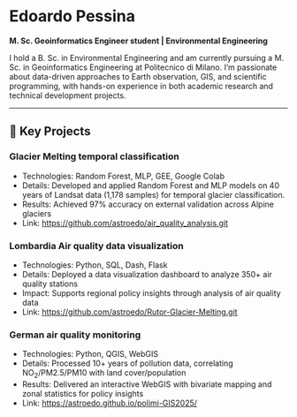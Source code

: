 # Edoardo Pessina

**M. Sc. Geoinformatics Engineer student | Environmental Engineering**

I hold a B. Sc. in Environmental Engineering and am currently pursuing a M. Sc. in Geoinformatics Engineering at Politecnico di Milano. I’m passionate about data-driven approaches to Earth observation, GIS, and scientific programming, with hands-on experience in both academic research and technical development projects.

---

## 🚀 Key Projects

### Glacier Melting temporal classification 
* Technologies: Random Forest, MLP, GEE, Google Colab
* Details: Developed and applied Random Forest and MLP models on 40 years of Landsat data (1,178 samples) for temporal glacier classification.
* Results: Achieved 97% accuracy on external validation across Alpine glaciers
* Link: https://github.com/astroedo/air_quality_analysis.git
  
### Lombardia Air quality data visualization 
* Technologies: Python, SQL, Dash, Flask
* Details: Deployed a data visualization dashboard to analyze 350+ air quality stations
* Impact: Supports regional policy insights through analysis of air quality data
* Link:  https://github.com/astroedo/Rutor-Glacier-Melting.git
  
### German air quality monitoring 
* Technologies: Python, QGIS, WebGIS
* Details: Processed 10+ years of pollution data, correlating $\text{NO}_2/\text{PM}2.5/\text{PM}10$ with land cover/population
* Results: Delivered an interactive WebGIS with bivariate mapping and zonal statistics for policy insights
* Link: https://astroedo.github.io/polimi-GIS2025/
